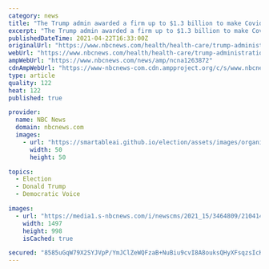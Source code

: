 ```yaml
---
category: news
title: "The Trump admin awarded a firm up to $1.3 billion to make Covid vaccine syringes. Where are they?"
excerpt: "The Trump admin awarded a firm up to $1.3 billion to make Covid vaccine syringes. Where are they? The Covid vaccines are here, but the ApiJect syringe is not yet approved by federal regulators. WASHINGTON — A year after a Connecticut company was awarded federal loans and contracts worth up to nearly $1."
publishedDateTime: 2021-04-22T16:33:00Z
originalUrl: "https://www.nbcnews.com/health/health-care/trump-administration-awarded-firm-1-3-billion-make-covid-vaccine-n1263872"
webUrl: "https://www.nbcnews.com/health/health-care/trump-administration-awarded-firm-1-3-billion-make-covid-vaccine-n1263872"
ampWebUrl: "https://www.nbcnews.com/news/amp/ncna1263872"
cdnAmpWebUrl: "https://www-nbcnews-com.cdn.ampproject.org/c/s/www.nbcnews.com/news/amp/ncna1263872"
type: article
quality: 122
heat: 122
published: true

provider:
  name: NBC News
  domain: nbcnews.com
  images:
    - url: "https://smartableai.github.io/election/assets/images/organizations/nbcnews.com-50x50.jpg"
      width: 50
      height: 50

topics:
  - Election
  - Donald Trump
  - Democratic Voice

images:
  - url: "https://media1.s-nbcnews.com/i/newscms/2021_15/3464809/210414-apiject-pre-filled-Injector-ac-1146p_1b21218c8aec487f6d4fbffa9d5e3fde.jpg"
    width: 1497
    height: 998
    isCached: true

secured: "8585uGqW79X2SYJVpP/YmJClZeWQFzaB+NuBiu9cvI8A8ouksQHyXFsqzsIcKHaumkMlX7DoKMjZCoBSciIUbtmliKIggtodFeaAscVjgDjr4L54zw/TnXY+u/0csDYrFmhwkhe2lnrFV5qaX+ce0BTpEOdxMnqTM9FIlie6uko7I1EBxyh/lIteCg9L7OxxF4yO8rp/zWIAYcuFyLiRg1Vr+Bped/ymYlW2u/lZyygsvv4Ycms2l9dmKap9Lm22Q0LGobVYfc2nBkskjU2TEben18WVaf04giN56GqSMe92+byedbfhOIPkTQgLydk87YOjSVpljybvnbWX1T9dZDhtx1j3KWBtYcfZtQh+w7s=;INYbciIiY4T08NSO+IyBJA=="
---
```


